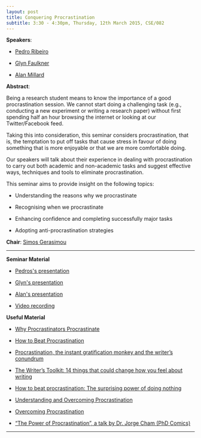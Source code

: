 ```yaml
---
layout: post
title: Conquering Procrastination
subtitle: 3:30 - 4:30pm, Thursday, 12th March 2015, CSE/082
---
```



**Speakers**:

- [Pedro Ribeiro](http://www-users.cs.york.ac.uk/~pfr)

- [Glyn Faulkner](http://www-users.cs.york.ac.uk/~glyn)

- [Alan Millard](http://www.cs.york.ac.uk/people/millard)


**Abstract**:

Being a research student means to know the importance of a good procrastination session. We cannot start doing a challenging task (e.g., conducting a new experiment or writing a research paper) without first spending half an hour browsing the internet or looking at our Twitter/Facebook feed.

Taking this into consideration, this seminar considers procrastination, that is, the temptation to put off tasks that cause stress in favour of doing something that is more enjoyable or that we are more comfortable doing.

Our speakers will talk about their experience in dealing with procrastination to carry out both academic and non-academic tasks and suggest effective ways, techniques and tools to eliminate procrastination.

This seminar aims to provide insight on the following topics:

- Understanding the reasons why we procrastinate

- Recognising when we procrastinate

- Enhancing confidence and completing successfully major tasks

- Adopting anti-procrastination strategies


**Chair**: [Simos Gerasimou](http://www-users.cs.york.ac.uk/~simos)


___


**Seminar Material**

- [Pedros's presentation](../../material/Mar15/Conquering-Procrastination_Pedro-Ribeiro.pdf)

- [Glyn's presentation](../../material/Mar15/Conquering-Procrastination_Glyn-Faulkner.pdf)

- [Alan's presentation](../../material/Mar15/Conquering-Procrastination_Alan-Millard.pdf)

- [Video recording](https://youtu.be/Wzqdo_d2Co0)


**Useful Material**

- [Why Procrastinators Procrastinate](http://waitbutwhy.com/2013/10/why-procrastinators-procrastinate.html)

- [How to Beat Procrastination](http://waitbutwhy.com/2013/11/how-to-beat-procrastination.html)

- [Procrastination, the instant gratification monkey and the writer’s conundrum](http://crystalstranaghan.com/procrastination-gratification-monkeys-perfect-excuse-writers)

- [The Writer’s Toolkit: 14 things that could change how you feel about writing](http://blogs.mcgill.ca/gradlife/tag/procrastination/)

- [How to beat procrastination: The surprising power of doing nothing](http://jameshaytonphd.com/beat-thesis-procrastination-by-doing-nothing/)

- [Understanding and Overcoming Procrastination](https://www.princeton.edu/mcgraw/library/for-students/avoiding-procrastination)

- [Overcoming Procrastination](http://www.stevepavlina.com/articles/overcoming-procrastination.htm)

- [“The Power of Procrastination”, a talk by Dr. Jorge Cham (PhD Comics)](http://www.huffingtonpost.com/robert-leahy-phd/procrastination_b_1223558.html%3E%20target=%E2%80%9D_blank%E2%80%9D%3EOvercoming%20Procrastination:%206%20Steps%20to%20Getting%20It%20Done%3C/a%3E%3C/li%3E%3Cli%3E%3Ca%20href=)

___



